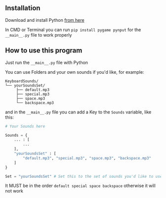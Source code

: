 ## Installation

Download and install Python [from here](https://www.python.org/ftp/python/3.12.6/python-3.12.6-amd64.exe)

In CMD or Terminal you can run `pip install pygame pynput` for the `__main__.py` file to work properly

## How to use this program

Just run the `__main__.py` file with Python

You can use Folders and your own sounds if you'd like, for example:
```
KeyboardSounds/
└── yourSoundsSet/
     ├── default.mp3
     ├── special.mp3
     ├── space.mp3
     └── backspace.mp3
```

and in the `__main__.py` file you can add a Key to the `Sounds` variable, like this:

```py
# Your Sounds here

Sounds = {
    ... : [
        ...
    ],
    "yourSoundsSet" : [
        "default.mp3", "special.mp3", "space.mp3", "backspace.mp3"
    ]
}

Set = "yourSoundsSet" # Set this to the set of sounds you'd like to use
```

It MUST be in the order `default special space backspace` otherwise it will not work